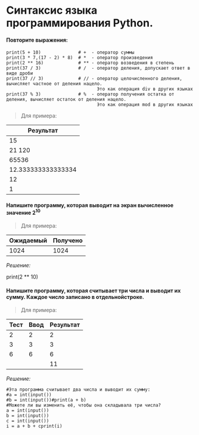 # Синтаксис языка программирования Python.
#### Повторите выражения:
```
print(5 + 10)              # +  - оператор суммы
print(3 * 7,(17 - 2) * 8)  # *  - оператор произведения
print(2 ** 16)             # ** - оператор возведения в степень
print(37 / 3)              # /  - оператор деления, допускает ответ в виде дроби
print(37 // 3)             # // - оператор целочисленного деления, вычисляет частное от деления нацело.
                                  Это как операция div в других языках
print(37 % 3)              # %  - оператор получения остатка от деления, вычисляет остаток от деления нацело.
                                  Это как операция mod в других языках
```

> Для примера: 

| Результат |
| ---------- | 
| 15 |
| 21 120 |
| 65536 | 
| 12.333333333333334 |
| 12 |
| 1 |              

#### Напишите программу, которая выводит на экран вычисленное значение $2^{10}$

> Для примера: 

 Ожидаемый	| Получено
----------- | ------------ 
 1024       | 1024     

*Решение:*

print(2 ** 10)

#### Напишите программу, которая считывает три числа и выводит их сумму. Каждое число записано в отдельнойстроке.

> Для примера:

|Тест  | Ввод | Результат
------|------|----------
| 2   |  2   |   2 
| 3   |  3   |   3
| 6   |  6   |   6  
|     |      |   11   

*Решение:*
```
#Эта программа считывает два числа и выводит их сумму:
#a = int(input())
#b = int(input())#print(a + b)
#Можете ли вы изменить её, чтобы она складывала три числа?
a = int(input())
b = int(input())
c = int(input())
i = a + b + cprint(i)
```






















